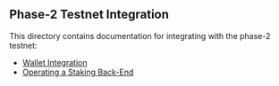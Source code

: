 ## Phase-2 Testnet Integration

This directory contains documentation for integrating
with the phase-2 testnet:
* [Wallet Integration](./wallet)
* [Operating a Staking Back-End](./staking-backend.md)